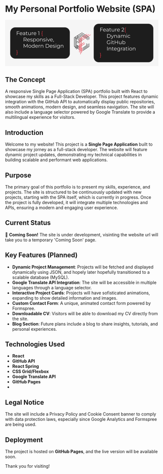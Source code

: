 # My Personal Portfolio Website (SPA)

![Project Cover](https://raw.githubusercontent.com/coelhof12/coelhof12.github.io/refs/heads/main/public/assets/images/Repo_Cover.jpg)

## The Concept

A responsive Single Page Application (SPA) portfolio built with React to showcase my skills as a Full-Stack Developer. This project features dynamic integration with the GitHub API to automatically display public repositories, smooth animations, modern design, and seamless navigation. The site will also include a language selector powered by Google Translate to provide a multilingual experience for visitors.

## Introduction

Welcome to my website! This project is a **Single Page Application** built to showcase my jorney as a full-stack developer. The website will feature dynamic project updates, demonstrating my technical capabilities in building scalable and performant web applications.

## Purpose

The primary goal of this portfolio is to present my skills, experience, and projects. The site is structured to be continuously updated with new projects, starting with the SPA itself, which is currently in progress. Once the project is fully developed, it will integrate multiple technologies and APIs, ensuring a modern and engaging user experience.

## Current Status

🚧 **Coming Soon!** The site is under development, visinting the website url will take you to a temporary 'Coming Soon' page.

## Key Features (Planned)

- **Dynamic Project Management**: Projects will be fetched and displayed dynamically using JSON, and hopely later hopefully transitioned to a scalable database (MySQL).
- **Google Translate API Integration**: The site will be accessible in multiple languages through a language selector.
- **Interactive Project Cards**: Projects will have sofisticated animations, expanding to show detailed information and images.
- **Custom Contact Form**: A unique, animated contact form powered by Formspree.
- **Downloadable CV**: Visitors will be able to download my CV directly from the site.
- **Blog Section**: Future plans include a blog to share insights, tutorials, and personal experiences.

## Technologies Used

- **React**
- **GitHub API**
- **React Spring**
- **CSS Grid/Flexbox**
- **Google Translate API**
- **GitHub Pages**
-

## Legal Notice

The site will include a Privacy Policy and Cookie Consent banner to comply with data protection laws, especially since Google Analytics and Formspree are being used.

## Deployment

The project is hosted on **GitHub Pages**, and the live version will be available soon.

Thank you for visiting!
